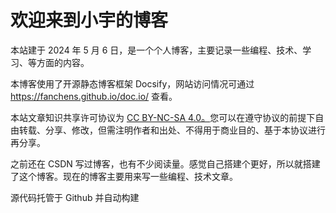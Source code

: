 <!-- 关于页面 -->
# 欢迎来到小宇的博客
本站建于 2024 年 5 月 6 日，是一个个人博客，主要记录一些编程、技术、学习、等方面的内容。

本博客使用了开源静态博客框架 Docsify，网站访问情况可通过 https://fanchens.github.io/doc.io/ 查看。

本站文章知识共享许可协议为 
<a href="https://creativecommons.org/licenses/by-nc-sa/4.0/deed.zh-hans" target="_blank">CC BY-NC-SA 4.0。</a>您可以在遵守协议的前提下自由转载、分享、修改，但需注明作者和出处、不得用于商业目的、基于本协议进行再分享。

之前还在 CSDN 写过博客，也有不少阅读量。感觉自己搭建个更好，所以就搭建了这个博客。现在的博客主要用来写一些编程、技术文章。

源代码托管于 Github 并自动构建
